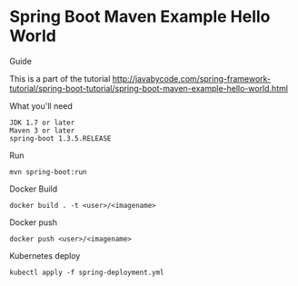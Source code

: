 # Spring Boot Maven Example Hello World

Guide

This is a part of the tutorial http://javabycode.com/spring-framework-tutorial/spring-boot-tutorial/spring-boot-maven-example-hello-world.html

What you'll need

    JDK 1.7 or later
    Maven 3 or later
    spring-boot 1.3.5.RELEASE


Run

    mvn spring-boot:run

Docker Build

    docker build . -t <user>/<imagename>

Docker push

    docker push <user>/<imagename>

Kubernetes deploy

    kubectl apply -f spring-deployment.yml
